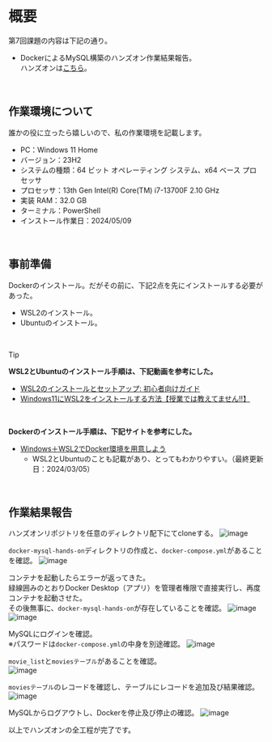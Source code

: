 # 概要
第7回課題の内容は下記の通り。
- DockerによるMySQL構築のハンズオン作業結果報告。  
ハンズオンは[こちら](https://github.com/raisetech-for-student/docker-mysql-hands-on "docker-mysql-hands-on")。
</br>

## 作業環境について
誰かの役に立ったら嬉しいので、私の作業環境を記載します。
- PC：Windows 11 Home
- バージョン：23H2
- システムの種類：64 ビット オペレーティング システム、x64 ベース プロセッサ
- プロセッサ：13th Gen Intel(R) Core(TM) i7-13700F   2.10 GHz
- 実装 RAM：32.0 GB
- ターミナル：PowerShell
- インストール作業日：2024/05/09
</br>

## 事前準備
Dockerのインストール。だがその前に、下記2点を先にインストールする必要があった。
- WSL2のインストール。
- Ubuntuのインストール。
</br>

> [!TIP]
> **WSL2とUbuntuのインストール手順は、下記動画を参考にした。**
> - [WSL2のインストールとセットアップ: 初心者向けガイド](https://youtu.be/gz-eOOyzSQE?si=D0mg4Kj6SxI14JFy "美濃加茂の蝮!")
> - [Windows11にWSL2をインストールする方法【授業では教えてません!!】](https://youtu.be/e3hg82e931k?si=Befhni_HsUbpQI_x "龍谷大学 先端理工学部 知能情報メディア課程")
> </br>
> 
> **Dockerのインストール手順は、下記サイトを参考にした。**
> - [Windows＋WSL2でDocker環境を用意しよう](https://www.kagoya.jp/howto/cloud/container/wsl2_docker/ "カゴヤのサーバー研究室")
>   - WSL2とUbuntuのことも記載があり、とってもわかりやすい。（最終更新日：2024/03/05）
</br>

## 作業結果報告
ハンズオンリポジトリを任意のディレクトリ配下にてcloneする。
![image](https://github.com/Ema-Sakai/Assignment-7/assets/166620990/e0fe4ff7-60bd-432b-ae08-2faf19124dc9)
</br>

`docker-mysql-hands-on`ディレクトリの作成と、`docker-compose.yml`があることを確認。
![image](https://github.com/Ema-Sakai/Assignment-7/assets/166620990/42ef4c40-e873-4114-8453-f2835a181700)
</br>

コンテナを起動したらエラーが返ってきた。  
緑線囲みのとおりDocker Desktop（アプリ）を管理者権限で直接実行し、再度コンテナを起動させた。  
その後無事に、`docker-mysql-hands-on`が存在していることを確認。
![image](https://github.com/Ema-Sakai/Assignment-7/assets/166620990/e2f0d1b3-26bc-4ff0-871b-40cb7be6b2a0)
![image](https://github.com/Ema-Sakai/Assignment-7/assets/166620990/092410ab-9b7d-475e-9f6c-da64d7cdb86c)
</br>

MySQLにログインを確認。  
※パスワードは`docker-compose.yml`の中身を別途確認。
![image](https://github.com/Ema-Sakai/Assignment-7/assets/166620990/eb56a69e-26e6-4a47-8298-ba19c8b63f48)
</br>

`movie_list`と`moviesテーブル`があることを確認。  
![image](https://github.com/Ema-Sakai/Assignment-7/assets/166620990/294da13f-eb62-4c9e-8b46-e7ab527ab066)
</br>

`moviesテーブル`のレコードを確認し、テーブルにレコードを追加及び結果確認。
![image](https://github.com/Ema-Sakai/Assignment-7/assets/166620990/d63edab3-323b-4415-9e30-1eaa89c64b0b)
</br>

MySQLからログアウトし、Dockerを停止及び停止の確認。
![image](https://github.com/Ema-Sakai/Assignment-7/assets/166620990/7f9887f3-b99d-4329-89e7-b42fb32b584a)
</br>

以上でハンズオンの全工程が完了です。
